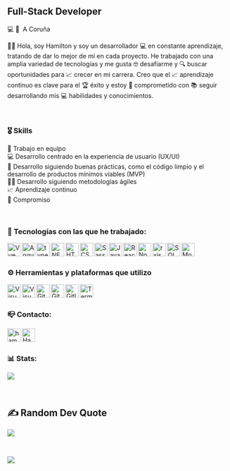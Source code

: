 ## Full-Stack Developer
💻 🏡 &nbsp;A Coruña

👋🏾 Hola, soy Hamilton y soy un desarrollador 💻 en constante aprendizaje, tratando de dar lo mejor de mí en cada proyecto. He trabajado con una amplia variedad de tecnologías y me gusta 🤓 desafiarme y 🔍 buscar oportunidades para 📈 crecer en mi carrera. Creo que el 📈 aprendizaje continuo es clave para el 🏆 éxito y estoy 💪 comprometido con 📚 seguir desarrollando mis 💻 habilidades y conocimientos.

<br />

### 🎖&nbsp;Skills

🤝 Trabajo en equipo <br />
💻 Desarrollo centrado en la experiencia de usuario (UX/UI) <br />
🧹 Desarrollo siguiendo buenas prácticas, como el código limpio y el desarrollo de productos mínimos viables (MVP) <br />
🧑‍💼 Desarrollo siguiendo metodologías ágiles <br />
📈 Aprendizaje continuo <br />
💪 Compromiso 

<br />

###  📌&nbsp;Tecnologías con las que he trabajado:

<img align="left" alt="Vue"  height="30px" src="https://cdn.svgporn.com/logos/vue.svg" />

<img align="left" alt="Angular"  height="30px" src="https://cdn.svgporn.com/logos/angular-icon.svg" />

<img align="left"  alt="typescript"  height="30px" src="https://cdn.svgporn.com/logos/typescript-icon.svg"/>

<img align="left" alt=".NET" height="30px" src="https://cdn.svgporn.com/logos/dotnet.svg" />

<img align="left" alt="HTML5" height="30px" src="https://cdn.svgporn.com/logos/html-5.svg" />

<img align="left" alt="CSS3" height="30px" src="https://cdn.svgporn.com/logos/css-3.svg" />

<img align="left" alt="Sass" height="30px" src="https://cdn.svgporn.com/logos/sass.svg" />

<img align="left" alt="JavaScript" height="30px" src="https://cdn.svgporn.com/logos/javascript.svg" />

<img align="left" alt="React" height="30px" src="https://cdn.svgporn.com/logos/react.svg" />

<img align="left" alt="Node.js" height="30px" src="https://cdn.svgporn.com/logos/nodejs.svg" />

<img align="left" alt="rxjs" height="30px" src="https://cdn.svgporn.com/logos/reactivex.svg" />

<img align="left" alt="SQL" height="30px" src="https://cdn.svgporn.com/logos/mysql.svg" />

<img align="left" alt="MongoDB" height="30px" src="https://cdn.svgporn.com/logos/mongodb.svg" />

<br />
<br />

### ⚙️&nbsp;Herramientas y plataformas que utilizo

<img align="left" alt="Visual Studio Code" height="30px" src="https://cdn.svgporn.com/logos/visual-studio-code.svg" />
<img align="left" alt="Visual Studio" height="30px" src="https://cdn.svgporn.com/logos/visual-studio.svg" />
<img align="left" alt="Git" height="30px" src="https://cdn.svgporn.com/logos/git-icon.svg" />
<img align="left" alt="GitHub"  height="30px" src="https://cdn.svgporn.com/logos/github-icon.svg" />
<img align="left" alt="Gitlab"  height="30px" src="https://cdn.svgporn.com/logos/gitlab.svg" />
<img align="left" alt="Terminal" height="30px" src="https://cdn.svgporn.com/logos/terminal.svg" />

<br />
<br />

###  📪&nbsp;Contacto:

[<img align="left" alt="hamelshmc.github.io" height="30px" src="https://cdn.svgporn.com/logos/google-marketing-platform.svg" />][website]
[<img align="left" alt="Hamelshmc | LinkedIn" height="30px" src="https://cdn.svgporn.com/logos/linkedin-icon.svg" />][linkedin]

[website]: https://hamelshmc.github.io/
[linkedin]: https://www.linkedin.com/in/hamelhmc/

<br />
<br />

### 📊&nbsp;Stats:

![](https://github-readme-stats.vercel.app/api/top-langs/?username=hamelshmc&theme=dracula&hide_border=true&include_all_commits=true&count_private=true&layout=compact)

<br />

## ✍️&nbsp;Random Dev Quote

![](https://quotes-github-readme.vercel.app/api?type=horizontal&theme=dark)

<br />

[![](https://visitcount.itsvg.in/api?id=Hamelshmc&label=Profile%20Views&color=2&pretty=false)](https://visitcount.itsvg.in)

